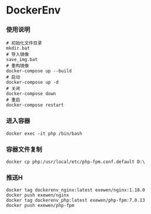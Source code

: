 # DockerEnv
### 使用说明
~~~
# 初始化文件目录
mkdir.bat
# 导入镜像
save_img.bat
# 重构镜像
docker-compose up --build
# 启动
docker-compose up -d
# 关闭
docker-compose down
# 重启
docker-compose restart
~~~
### 进入容器
~~~
docker exec -it php /bin/bash
~~~
### 容器文件复制
~~~
docker cp php:/usr/local/etc/php-fpm.conf.default D:\
~~~

### 推送H
~~~
docker tag dockerenv_nginx:latest exewen/nginx:1.18.0
docker push exewen/nginx
docker tag dockerenv_php:latest exewen/php-fpm:7.0.13
docker push exewen/php-fpm
~~~